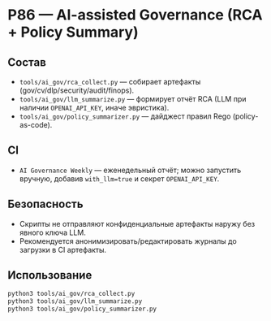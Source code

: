 # P86 — AI-assisted Governance (RCA + Policy Summary)

## Состав
- `tools/ai_gov/rca_collect.py` — собирает артефакты (gov/cv/dlp/security/audit/finops).
- `tools/ai_gov/llm_summarize.py` — формирует отчёт RCA (LLM при наличии `OPENAI_API_KEY`, иначе эвристика).
- `tools/ai_gov/policy_summarizer.py` — дайджест правил Rego (policy-as-code).

## CI
- `AI Governance Weekly` — еженедельный отчёт; можно запустить вручную, добавив `with_llm=true` и секрет `OPENAI_API_KEY`.

## Безопасность
- Скрипты не отправляют конфиденциальные артефакты наружу без явного ключа LLM.
- Рекомендуется анонимизировать/редактировать журналы до загрузки в CI артефакты.

## Использование
```bash
python3 tools/ai_gov/rca_collect.py
python3 tools/ai_gov/llm_summarize.py
python3 tools/ai_gov/policy_summarizer.py
```
